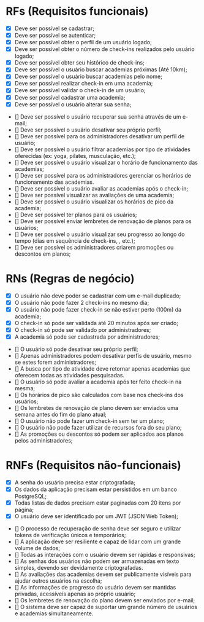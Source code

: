# RFs (Requisitos funcionais)
- [x] Deve ser possível se cadastrar;
- [x] Deve ser possível se autenticar;
- [x] Deve ser possível obter o perfil de um usuário logado;
- [x] Deve ser possível obter o número de check-ins realizados pelo usuário logado;
- [x] Deve ser possível obter seu histórico de check-ins;
- [x] Deve ser possível o usuário buscar academias próximas (Até 10km);
- [x] Deve ser possível o usuário buscar academias pelo nome;
- [x] Deve ser possível realizar check-in em uma academia;
- [x] Deve ser possível validar o check-in de um usuário;
- [x] Deve ser possível cadastrar uma academia;
- [x] Deve ser possível o usuário alterar sua senha;
- [] Deve ser possível o usuário recuperar sua senha através de um e-mail;
- [] Deve ser possível o usuário desativar seu próprio perfil;
- [] Deve ser possível para os administradores desativar um perfil de usuário;
- [] Deve ser possível o usuário filtrar academias por tipo de atividades oferecidas (ex: yoga, pilates, musculação, etc.);
- [] Deve ser possível o usuário visualizar o horário de funcionamento das academias;
- [] Deve ser possível para os administradores gerenciar os horários de funcionamento das academias.
- [] Deve ser possível o usuário avaliar as academias após o check-in;
- [] Deve ser possível visualizar as avaliações de uma academia;
- [] Deve ser possível o usuário visualizar os horários de pico da academia;
- [] Deve ser possível ter planos para os usuários;
- [] Deve ser possível enviar lembretes de renovação de planos para os usuários;
- [] Deve ser possível o usuário visualizar seu progresso ao longo do tempo (dias em sequência de check-ins, , etc.);
- [] Deve ser possível os administradores criarem promoções ou descontos em planos;

# RNs (Regras de negócio)
- [x] O usuário não deve poder se cadastrar com um e-mail duplicado;
- [x] O usuário não pode fazer 2 check-ins no mesmo dia;
- [x] O usuário não pode fazer check-in se não estiver perto (100m) da academia;
- [x] O check-in só pode ser validada até 20 minutos após ser criado;
- [x] O check-in só pode ser validado por administradores;
- [x] A academia só pode ser cadastrada por administradores;
- [] O usuário só pode desativar seu próprio perfil;
- [] Apenas administradores podem desativar perfis de usuário, mesmo se estes forem administradores;
- [] A busca por tipo de atividade deve retornar apenas academias que oferecem todas as atividades pesquisadas.
- [] O usuário só pode avaliar a academia após ter feito check-in na mesma;
- [] Os horários de pico são calculados com base nos check-ins dos usuários;
- [] Os lembretes de renovação de plano devem ser enviados uma semana antes do fim do plano atual;
- [] O usuário não pode fazer um check-in sem ter um plano;
- [] O usuário não pode fazer utilizar de recursos fora do seu plano;
- [] As promoções ou descontos só podem ser aplicados aos planos pelos administradores;

# RNFs (Requisitos não-funcionais)
- [x] A senha do usuário precisa estar criptografada;
- [x] Os dados da aplicação precisam estar persistidos em um banco PostgreSQL;
- [x] Todas listas de dados precisam estar paginadas com 20 itens por página;
- [x] O usuário deve ser identificado por um JWT (JSON Web Token);
- [] O processo de recuperação de senha deve ser seguro e utilizar tokens de verificação únicos e temporários;
- [] A aplicação deve ser resiliente e capaz de lidar com um grande volume de dados;
- [] Todas as interações com o usuário devem ser rápidas e responsivas;
- [] As senhas dos usuários não podem ser armazenadas em texto simples, devendo ser devidamente criptografadas.
- [] As avaliações das academias devem ser publicamente visíveis para ajudar outros usuários na escolha;
- [] As informações de progresso do usuário devem ser mantidas privadas, acessíveis apenas ao próprio usuário;
- [] Os lembretes de renovação do plano devem ser enviados por e-mail;
- [] O sistema deve ser capaz de suportar um grande número de usuários e academias simultaneamente.